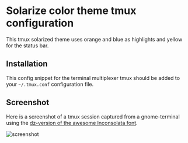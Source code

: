 # Solarize color theme tmux configuration

This tmux solarized theme uses orange and blue as highlights and yellow for the status bar.

## Installation
This config snippet for the terminal multiplexer tmux should be added to your `~/.tmux.conf` configuration file.

## Screenshot
Here is a screenshot of a tmux session captured from a gnome-terminal using the [dz-version of the awesome Inconsolata font](http://nodnod.net/2009/feb/12/adding-straight-single-and-double-quotes-inconsola/).

![screenshot](https://github.com/seebi/solarized/raw/master/tmux-colors-solarized/screenshot.png)

